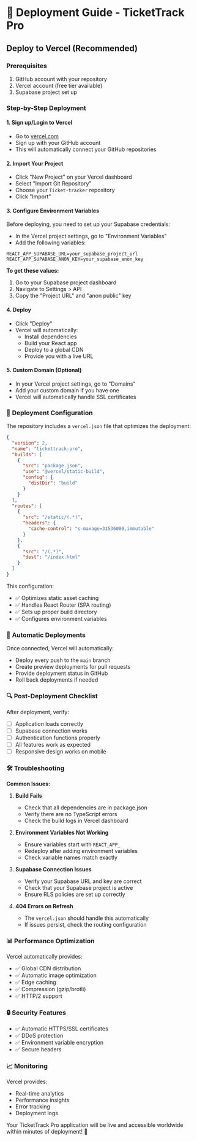 # 🚀 Deployment Guide - TicketTrack Pro

## Deploy to Vercel (Recommended)

### Prerequisites
1. GitHub account with your repository
2. Vercel account (free tier available)
3. Supabase project set up

### Step-by-Step Deployment

#### 1. **Sign up/Login to Vercel**
- Go to [vercel.com](https://vercel.com)
- Sign up with your GitHub account
- This will automatically connect your GitHub repositories

#### 2. **Import Your Project**
- Click "New Project" on your Vercel dashboard
- Select "Import Git Repository"
- Choose your `Ticket-tracker` repository
- Click "Import"

#### 3. **Configure Environment Variables**
Before deploying, you need to set up your Supabase credentials:

- In the Vercel project settings, go to "Environment Variables"
- Add the following variables:

```
REACT_APP_SUPABASE_URL=your_supabase_project_url
REACT_APP_SUPABASE_ANON_KEY=your_supabase_anon_key
```

**To get these values:**
1. Go to your Supabase project dashboard
2. Navigate to Settings > API
3. Copy the "Project URL" and "anon public" key

#### 4. **Deploy**
- Click "Deploy" 
- Vercel will automatically:
  - Install dependencies
  - Build your React app
  - Deploy to a global CDN
  - Provide you with a live URL

#### 5. **Custom Domain (Optional)**
- In your Vercel project settings, go to "Domains"
- Add your custom domain if you have one
- Vercel will automatically handle SSL certificates

### 🔧 **Deployment Configuration**

The repository includes a `vercel.json` file that optimizes the deployment:

```json
{
  "version": 2,
  "name": "tickettrack-pro",
  "builds": [
    {
      "src": "package.json",
      "use": "@vercel/static-build",
      "config": {
        "distDir": "build"
      }
    }
  ],
  "routes": [
    {
      "src": "/static/(.*)",
      "headers": {
        "cache-control": "s-maxage=31536000,immutable"
      }
    },
    {
      "src": "/(.*)",
      "dest": "/index.html"
    }
  ]
}
```

This configuration:
- ✅ Optimizes static asset caching
- ✅ Handles React Router (SPA routing)
- ✅ Sets up proper build directory
- ✅ Configures environment variables

### 🚀 **Automatic Deployments**

Once connected, Vercel will automatically:
- Deploy every push to the `main` branch
- Create preview deployments for pull requests
- Provide deployment status in GitHub
- Roll back deployments if needed

### 🔍 **Post-Deployment Checklist**

After deployment, verify:
- [ ] Application loads correctly
- [ ] Supabase connection works
- [ ] Authentication functions properly
- [ ] All features work as expected
- [ ] Responsive design works on mobile

### 🛠 **Troubleshooting**

**Common Issues:**

1. **Build Fails**
   - Check that all dependencies are in package.json
   - Verify there are no TypeScript errors
   - Check the build logs in Vercel dashboard

2. **Environment Variables Not Working**
   - Ensure variables start with `REACT_APP_`
   - Redeploy after adding environment variables
   - Check variable names match exactly

3. **Supabase Connection Issues**
   - Verify your Supabase URL and key are correct
   - Check that your Supabase project is active
   - Ensure RLS policies are set up correctly

4. **404 Errors on Refresh**
   - The `vercel.json` should handle this automatically
   - If issues persist, check the routing configuration

### 📊 **Performance Optimization**

Vercel automatically provides:
- ✅ Global CDN distribution
- ✅ Automatic image optimization
- ✅ Edge caching
- ✅ Compression (gzip/brotli)
- ✅ HTTP/2 support

### 🔒 **Security Features**

- ✅ Automatic HTTPS/SSL certificates
- ✅ DDoS protection
- ✅ Environment variable encryption
- ✅ Secure headers

### 📈 **Monitoring**

Vercel provides:
- Real-time analytics
- Performance insights
- Error tracking
- Deployment logs

Your TicketTrack Pro application will be live and accessible worldwide within minutes of deployment! 🎉

